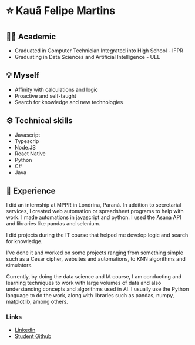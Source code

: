 # ⭐ Kauã Felipe Martins

## 🧑‍🎓 Academic 
- Graduated in Computer Technician Integrated into High School - IFPR
- Graduating in Data Sciences and Artificial Intelligence - UEL

## 💡 Myself
- Affinity with calculations and logic
- Proactive and self-taught
- Search for knowledge and new technologies

## ⚙️ Technical skills               
- Javascript
- Typescrip
- Node.JS
- React Native
- Python  
- C#
- Java    
  
## 📜 Experience

I did an internship at MPPR in Londrina, Paraná. In addition to secretarial services, I created web automation or spreadsheet programs to help with work. I made automations in javascript and python. I used the Asana API and libraries like pandas and selenium.

I did projects during the IT course that helped me develop logic and search for knowledge.

I've done it and worked on some projects ranging from something simple such as a Cesar cipher, websites and automations, to KNN algorithms and simulators.

Currently, by doing the data science and IA course, I am conducting and learning techniques to work with large volumes of data and also understanding concepts and algorithms used in AI. I usually use the Python language to do the work, along with libraries such as pandas, numpy, matplotlib, among others.


### Links
- [LinkedIn](www.linkedin.com/in/kauã-felipe-martins)
- [Student Github](https://github.com/kf-martins-uel)
